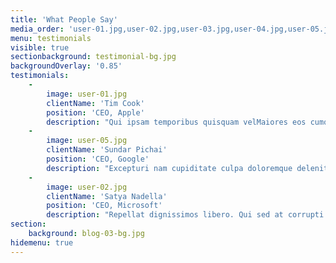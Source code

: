 ```yaml
---
title: 'What People Say'
media_order: 'user-01.jpg,user-02.jpg,user-03.jpg,user-04.jpg,user-05.jpg,testimonial-bg.jpg,blog-03-bg.jpg'
menu: testimonials
visible: true
sectionbackground: testimonial-bg.jpg
backgroundOverlay: '0.85'
testimonials:
    -
        image: user-01.jpg
        clientName: 'Tim Cook'
        position: 'CEO, Apple'
        description: "Qui ipsam temporibus quisquam velMaiores eos cumque distinctio nam accusantium ipsum. \r\n                    Laudantium quia consequatur molestias delectus culpa facere hic dolores aperiam. Accusantium quos qui praesentium corpori."
    -
        image: user-05.jpg
        clientName: 'Sundar Pichai'
        position: 'CEO, Google'
        description: "Excepturi nam cupiditate culpa doloremque deleniti repellat. Veniam quos repellat voluptas animi adipisci.\r\n                    Nisi eaque consequatur. Quasi voluptas eius distinctio. Atque eos maxime. Qui ipsam temporibus quisquam vel."
    -
        image: user-02.jpg
        clientName: 'Satya Nadella'
        position: 'CEO, Microsoft'
        description: "Repellat dignissimos libero. Qui sed at corrupti expedita voluptas odit. Nihil ea quia nesciunt. Ducimus aut sed ipsam.  \r\n                    Autem eaque officia cum exercitationem sunt voluptatum accusamus. Quasi voluptas eius distinctio."
section:
    background: blog-03-bg.jpg
hidemenu: true
---
```


